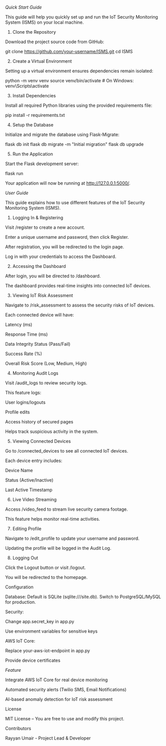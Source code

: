 *Quick Start Guide*

This guide will help you quickly set up and run the IoT Security Monitoring System (ISMS) on your local machine.

1. Clone the Repository

Download the project source code from GitHub:

git clone https://github.com/your-username/ISMS.git
cd ISMS

2. Create a Virtual Environment

Setting up a virtual environment ensures dependencies remain isolated:

python -m venv venv
source venv/bin/activate  # On Windows: venv\Scripts\activate

3. Install Dependencies

Install all required Python libraries using the provided requirements file:

pip install -r requirements.txt

4. Setup the Database

Initialize and migrate the database using Flask-Migrate:

flask db init
flask db migrate -m "Initial migration"
flask db upgrade

5. Run the Application

Start the Flask development server:

flask run

Your application will now be running at http://127.0.0.1:5000/.


*User Guide*

This guide explains how to use different features of the IoT Security Monitoring System (ISMS).

1. Logging In & Registering

Visit /register to create a new account.

Enter a unique username and password, then click Register.

After registration, you will be redirected to the login page.

Log in with your credentials to access the Dashboard.


2. Accessing the Dashboard

After login, you will be directed to /dashboard.

The dashboard provides real-time insights into connected IoT devices.


3. Viewing IoT Risk Assessment

Navigate to /risk_assessment to assess the security risks of IoT devices.

Each connected device will have:

Latency (ms)

Response Time (ms)

Data Integrity Status (Pass/Fail)

Success Rate (%)

Overall Risk Score (Low, Medium, High)


4. Monitoring Audit Logs

Visit /audit_logs to review security logs.

This feature logs:

User logins/logouts

Profile edits

Access history of secured pages

Helps track suspicious activity in the system.


5. Viewing Connected Devices

Go to /connected_devices to see all connected IoT devices.

Each device entry includes:

Device Name

Status (Active/Inactive)

Last Active Timestamp


6. Live Video Streaming

Access /video_feed to stream live security camera footage.

This feature helps monitor real-time activities.


7. Editing Profile

Navigate to /edit_profile to update your username and password.

Updating the profile will be logged in the Audit Log.


8. Logging Out

Click the Logout button or visit /logout.

You will be redirected to the homepage.

Configuration

Database: Default is SQLite (sqlite:///site.db). Switch to PostgreSQL/MySQL for production.

Security:

Change app.secret_key in app.py

Use environment variables for sensitive keys

AWS IoT Core:

Replace your-aws-iot-endpoint in app.py

Provide device certificates

*Feature*

Integrate AWS IoT Core for real device monitoring

Automated security alerts (Twilio SMS, Email Notifications)

AI-based anomaly detection for IoT risk assessment

License

MIT License – You are free to use and modify this project.

Contributors

Rayyan Umair - Project Lead & Developer
